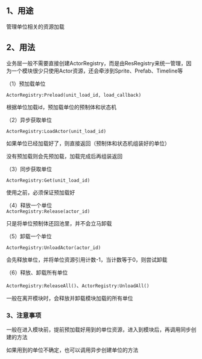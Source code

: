 

## 1、用途
管理单位相关的资源加载

## 2、用法


业务层一般不需要直接创建ActorRegistry，而是由ResRegistry来统一管理，因为一个模块很少只使用Actor资源，还会牵涉到Sprite、Prefab、Timeline等



（1）预加载单位

`ActorRegistry:Preload(unit_load_id, load_callback) `

根据单位加载id，预加载单位的预制体和状态机

（2）异步获取单位

`ActorRegistry:LoadActor(unit_load_id)`

如果单位已经加载好了，则直接返回（预制体和状态机组装好的单位）

没有预加载则会先预加载，加载完成后再组装返回

（3）同步获取单位

`ActorRegistry:Get(unit_load_id)`

使用之前，必须保证预加载好

（4）释放一个单位  
	`ActorRegistry:Release(actor_id)`

 只是将单位预制体还回池里，并不会立马卸载

（5）卸载一个单位

`ActorRegistry:UnloadActor(actor_id)`

会先释放单位，并将单位资源引用计数-1，当计数等于0，则尝试卸载

（6）释放、卸载所有单位

`ActorRegistry:ReleaseAll()`、`ActorRegistry:UnloadAll()`

一般在离开模块时，会释放并卸载模块加载的所有单位

### 3、注意事项
一般在进入模块前，提前预加载好用到的单位资源，进入到模块后，再调用同步创建的方法

如果用到的单位不确定，也可以调用异步创建单位的方法











